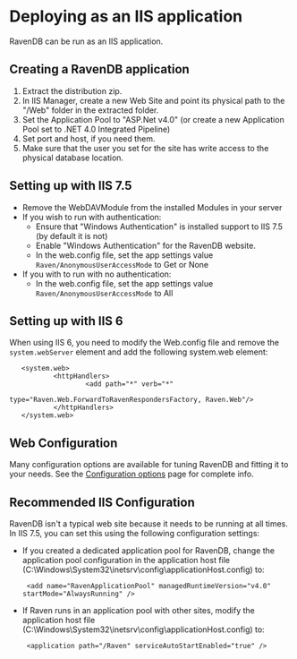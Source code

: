 ﻿# Deploying as an IIS application

RavenDB can be run as an IIS application.

## Creating a RavenDB application

1. Extract the distribution zip.
2. In IIS Manager, create a new Web Site and point its physical path to the "/Web" folder in the extracted folder.
3. Set the Application Pool to "ASP.Net v4.0" (or create a new Application Pool set to .NET 4.0 Integrated Pipeline)
4. Set port and host, if you need them.
5. Make sure that the user you set for the site has write access to the physical database location.

## Setting up with IIS 7.5

* Remove the WebDAVModule from the installed Modules in your server
* If you wish to run with authentication:
    * Ensure that "Windows Authentication" is installed support to IIS 7.5 (by default it is not)
    * Enable "Windows Authentication"  for the RavenDB website.
    * In the web.config file, set the app settings value `Raven/AnonymousUserAccessMode` to Get or None
* If you with to run with no authentication:
    * In the web.config file, set the app settings value `Raven/AnonymousUserAccessMode` to All

## Setting up with IIS 6

When using IIS 6, you need to modify the Web.config file and remove the `system.webServer` element and add the following system.web element:

       <system.web>
               <httpHandlers>
                       <add path="*" verb="*" 
                                type="Raven.Web.ForwardToRavenRespondersFactory, Raven.Web"/>
               </httpHandlers>
       </system.web>

## Web Configuration

Many configuration options are available for tuning RavenDB and fitting it to your needs. See the [Configuration options](configuration.markdown) page for complete info.

## Recommended IIS Configuration

RavenDB isn't a typical web site because it needs to be running at all times. In IIS 7.5, you can set this using the following configuration settings:

* If you created a dedicated application pool for RavenDB, change the application pool configuration in the application host file (C:\Windows\System32\inetsrv\config\applicationHost.config) to:

       <add name="RavenApplicationPool" managedRuntimeVersion="v4.0" startMode="AlwaysRunning" />

* If Raven runs in an application pool with other sites, modify the application host file (C:\Windows\System32\inetsrv\config\applicationHost.config) to: 

       <application path="/Raven" serviceAutoStartEnabled="true" />
